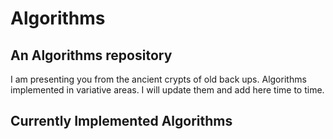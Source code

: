# Algorithms
## An Algorithms repository

I am presenting you from the ancient crypts of old back ups. Algorithms implemented in variative areas. 
I will update them and add here time to time.

## Currently Implemented Algorithms
